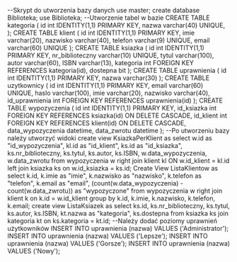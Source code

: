 --Skrypt do utworzenia bazy danych
use master;
create database Biblioteka;
use Biblioteka;
--Utworzenie tabel w bazie
CREATE TABLE kategoria (
id int IDENTITY(1,1) PRIMARY KEY,
nazwa varchar(40) UNIQUE,
);
CREATE TABLE klient (
id int IDENTITY(1,1) PRIMARY KEY,
imie varchar(20),
nazwisko varchar(40),
telefon varchar(9) UNIQUE,
email varchar(60) UNIQUE
);
CREATE TABLE ksiazka (
id int IDENTITY(1,1) PRIMARY KEY,
nr_biblioteczny varchar(10) UNIQUE,
tytul varchar(100),
autor varchar(60),
ISBN varchar(13),
kategoria int FOREIGN KEY REFERENCES kategoria(id),
dostepna bit
);
CREATE TABLE uprawnienia (
id int IDENTITY(1,1) PRIMARY KEY,
nazwa varchar(30)
);
CREATE TABLE uzytkownicy (
id int IDENTITY(1,1) PRIMARY KEY,
email varchar(60) UNIQUE,
haslo varchar(100),
imie varchar(20),
nazwisko varchar(40),
id_uprawnienia int FOREIGN KEY REFERENCES uprawnienia(id)
);
CREATE TABLE wypozyczenia (
id int IDENTITY(1,1) PRIMARY KEY,
id_ksiazka int FOREIGN KEY REFERENCES ksiazka(id) ON DELETE CASCADE,
id_klient int FOREIGN KEY REFERENCES klient(id) ON DELETE CASCADE,
data_wypozyczenia datetime,
data_zwrotu datetime
);
--Po utworzeniu bazy należy utworzyć widoki
create view KsiazkaPerKlient as
select w.id as "id_wypozyczenia", kl.id as "id_klient", ks.id as "id_ksiazka", ks.nr_biblioteczny, ks.tytul, ks.autor, ks.ISBN, w.data_wypozyczenia, w.data_zwrotu from wypozyczenia w
right join klient kl ON w.id_klient = kl.id
left join ksiazka ks on w.id_ksiazka = ks.id;
Create View ListaKlientow as
select k.id, k.imie as "imie", k.nazwisko as "nazwisko", k.telefon as "telefon", k.email as "email", (count(w.data_wypozyczenia) - count(w.data_zwrotu)) as "wypozyczone" from wypozyczenia w
right join klient k on k.id = w.id_klient
group by k.id, k.imie, k.nazwisko, k.telefon, k.email;
create view ListaKsiazek as
select ks.id, ks.nr_biblioteczny, ks.tytul, ks.autor, ks.ISBN, kt.nazwa as "kategoria", ks.dostepna from ksiazka ks
join kategoria kt on ks.kategoria = kt.id;
--Należy dodać poziomy uprawnień użytkowników
INSERT INTO uprawnienia (nazwa) VALUES ('Administrator');
INSERT INTO uprawnienia (nazwa) VALUES ('Lepsze');
INSERT INTO uprawnienia (nazwa) VALUES ('Gorsze');
INSERT INTO uprawnienia (nazwa) VALUES ('Nowy');